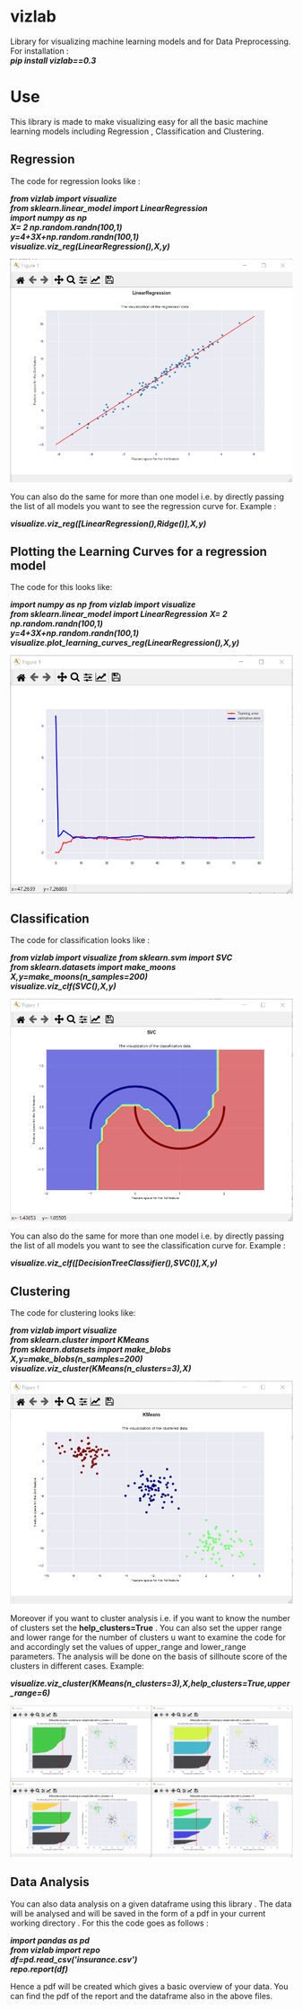 # vizlab
Library for visualizing machine learning models and for Data Preprocessing.
For installation :   
  *****pip install vizlab==0.3*****  
# Use
This library is made to make visualizing easy for all the basic machine learning models including Regression , Classification and Clustering.
## Regression
The code for regression looks like : 

***from vizlab import visualize***  
***from sklearn.linear_model import LinearRegression***  
***import numpy as np***    
***X= 2 *np.random.randn(100,1)***    
***y=4+3*X+np.random.randn(100,1)***    
***visualize.viz_reg(LinearRegression(),X,y)***    

  ![Regression](/images/Regression.png)  
  
  
You can also do the same for more than one model i.e. by directly passing the list of all models you want to see the regression curve for.
Example : 

***visualize.viz_reg([LinearRegression(),Ridge()],X,y)*** 

## Plotting the Learning Curves for a regression model
The code for this looks like:

***import numpy as np*** 
***from vizlab import visualize***  
***from sklearn.linear_model import LinearRegression*** 
***X= 2 *np.random.randn(100,1)***  
***y=4+3*X+np.random.randn(100,1)***  
***visualize.plot_learning_curves_reg(LinearRegression(),X,y)***  

  ![Learning curves](/images/learning_curve.png)
## Classification 
The code for classification looks like :

***from vizlab import visualize*** 
***from sklearn.svm import SVC***  
***from sklearn.datasets import make_moons***  
***X,y=make_moons(n_samples=200)***  
***visualize.viz_clf(SVC(),X,y)***  


  ![Classification](/images/svm.png)  
  
  
You can also do the same for more than one model i.e. by directly passing the list of all models you want to see the classification curve for.
Example :

***visualize.viz_clf([DecisionTreeClassifier(),SVC()],X,y)***  

## Clustering
The code for clustering looks like:

***from vizlab import visualize***  
***from sklearn.cluster import KMeans***  
***from sklearn.datasets import make_blobs***  
***X,y=make_blobs(n_samples=200)***  
***visualize.viz_cluster(KMeans(n_clusters=3),X)*** 

  ![Clustering](/images/KMeans.png)

Moreover if you want to cluster analysis i.e. if you want to know the number of clusters set the __help_clusters=True__ . You can also set the upper range and lower range for the number of clusters u want to examine the code for and accordingly set the values of upper_range and lower_range parameters. The analysis will be done on the basis of sillhoute score of the clusters in different cases.
Example:

***visualize.viz_cluster(KMeans(n_clusters=3),X,help_clusters=True,upper_range=6)***  


  ![Cluster_analysis](/images/cluster_analysis.png)

## Data Analysis
You can also data analysis on a given dataframe using this library . The data will be analysed and will be saved in the form of a pdf in your current working directory .
For this the code goes as follows : 

***import pandas as pd***  
***from vizlab import repo***  
***df=pd.read_csv('insurance.csv')***  
***repo.report(df)***  

Hence a pdf will be created which gives a basic overview of your data.
You can find the pdf of the report and the dataframe also in the above files.







 
